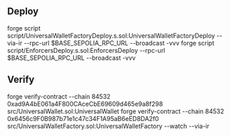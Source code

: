 ## Deploy
forge script script/UniversalWalletFactoryDeploy.s.sol:UniversalWalletFactoryDeploy --via-ir --rpc-url $BASE_SEPOLIA_RPC_URL --broadcast -vvv
forge script script/EnforcersDeploy.s.sol:EnforcersDeploy --rpc-url $BASE_SEPOLIA_RPC_URL --broadcast -vvv 

## Verify
forge verify-contract --chain 84532 0xad9A4bE061a4F800CAceCbE69609d465e9a8f298 src/UniversalWallet.sol:UniversalWallet
forge verify-contract --chain 84532 0x6456c9F0B987b71e1c47c34F1A95aB6eED8DA2f0 src/UniversalWalletFactory.sol:UniversalWalletFactory --watch --via-ir

